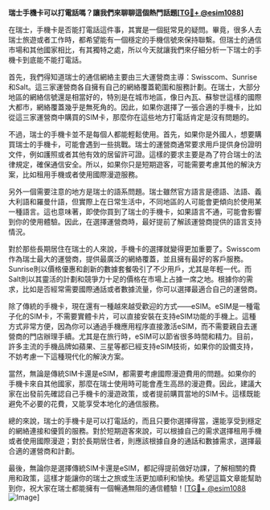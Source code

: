 **瑞士手機卡可以打電話嗎？讓我們來聊聊這個熱門話題[[TG💪+ @esim1088](https://t.me/s/esim1088)]**

在瑞士，手機卡是否能打電話這件事，其實是一個挺常見的疑問。畢竟，很多人去瑞士旅遊或者工作時，都希望能有一個穩定的手機信號來保持聯繫。但瑞士的通信市場和其他國家相比，有其獨特之處，所以今天就讓我們來仔細分析一下瑞士的手機卡到底能不能打電話。

首先，我們得知道瑞士的通信網絡主要由三大運營商主導：Swisscom、Sunrise和Salt。這三家運營商各自擁有自己的網絡覆蓋範圍和服務計劃。在瑞士，大部分地區的網絡信號還是相當好的，特別是在城市地區，像日內瓦、蘇黎世這樣的國際大都市，網絡覆蓋幾乎是無死角的。因此，如果你選擇了一張合適的手機卡，比如從這三家運營商中購買的SIM卡，那麼你在這些地方打電話肯定是沒有問題的。

不過，瑞士的手機卡並不是每個人都能輕鬆使用。首先，如果你是外國人，想要購買瑞士的手機卡，可能會遇到一些挑戰。瑞士的運營商通常要求用戶提供身份證明文件，例如護照或者其他有效的居留許可證。這樣的要求主要是為了符合瑞士的法律規定，確保通信安全。所以，如果你只是短期遊客，可能需要考慮其他的解決方案，比如租用手機或者使用國際漫遊服務。

另外一個需要注意的地方是瑞士的語系問題。瑞士雖然官方語言是德語、法語、義大利語和羅曼什語，但實際上在日常生活中，不同地區的人可能會更傾向於使用某一種語言。這也意味著，即使你買到了瑞士的手機卡，如果語言不通，可能會影響到你的使用體驗。因此，在選擇運營商時，最好提前了解該運營商提供的語言支持情況。

對於那些長期居住在瑞士的人來說，手機卡的選擇就變得更加重要了。Swisscom作為瑞士最大的運營商，提供最廣泛的網絡覆蓋，並且擁有最好的客戶服務。Sunrise則以價格優惠和創新的數據套餐吸引了不少用戶，尤其是年輕一代。而Salt則以其靈活的計劃和競爭力十足的價格在市場上占據一席之地。根據你的需求，比如是否經常需要國際通話或者數據流量，你可以選擇最適合自己的運營商。

除了傳統的手機卡，現在還有一種越來越受歡迎的方式——eSIM。eSIM是一種電子化的SIM卡，不需要實體卡片，可以直接安裝在支持eSIM功能的手機上。這種方式非常方便，因為你可以通過手機應用程序直接激活eSIM，而不需要親自去運營商的門店辦理手續。尤其是在旅行時，eSIM可以節省很多時間和精力。目前，許多主流的手機品牌如蘋果、三星等都已經支持eSIM技術，如果你的設備支持，不妨考慮一下這種現代化的解決方案。

當然，無論是傳統SIM卡還是eSIM，都需要考慮國際漫遊費用的問題。如果你的手機卡來自其他國家，那麼在瑞士使用時可能會產生高昂的漫遊費。因此，建議大家在出發前先確認自己手機卡的漫遊政策，或者提前購買當地的SIM卡。這樣既能避免不必要的花費，又能享受本地化的通信服務。

總的來說，瑞士的手機卡是可以打電話的，而且只要你選擇得當，還能享受到穩定的網絡連接和優質的服務。對於短期遊客來說，可以根據自己的需求選擇租用手機或者使用國際漫遊；對於長期居住者，則應該根據自身的通話和數據需求，選擇最合適的運營商和計劃。

最後，無論你是選擇傳統SIM卡還是eSIM，都記得提前做好功課，了解相關的費用和政策，這樣才能讓你的瑞士之旅或生活更加順利和愉快。希望這篇文章能幫助到你，祝大家在瑞士都能擁有一個暢通無阻的通信體驗！[[TG💪+ @esim1088](https://t.me/s/esim1088) ![Image](https://i.postimg.cc/4NQfJmqS/Snipaste-2025-05-13-00-14-12.png)]